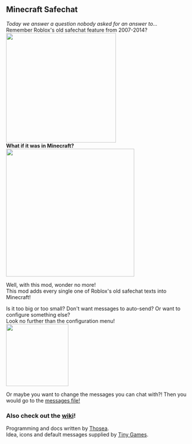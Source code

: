 ## Minecraft Safechat
*Today we answer a question nobody asked for an answer to...*   
Remember Roblox's old safechat feature from 2007-2014?  
<img src="https://raw.githubusercontent.com/TinyGamesCoding/MC-Safechat/master/readme_assets/1.png" width=300>  
**What if it was in Minecraft?**  
<img src="https://raw.githubusercontent.com/TinyGamesCoding/MC-Safechat/master/readme_assets/2.png" width=350>

Well, with this mod, wonder no more!  
This mod adds every single one of Roblox's old safechat texts into Minecraft!<br>

Is it too big or too small? Don't want messages to auto-send? Or want to configure something else?  
Look no further than the configuration menu!  
<img src="https://raw.githubusercontent.com/TinyGamesCoding/MC-Safechat/master/readme_assets/3.png" width=170>

Or maybe you want to change the messages you can chat with?! Then you would go to the [messages file!](https://github.com/TinyGamesCoding/MC-Safechat/wiki/Message-file)<br>
### Also check out the [wiki](https://github.com/TinyGamesCoding/MC-Safechat/wiki)!


Programming and docs written by [Thosea](https://github.com/ItsThosea/).  
Idea, icons and default messages supplied by [Tiny Games](https://github.com/TinyGamesCoding/).
